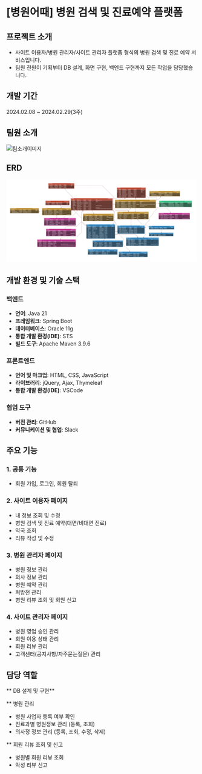 # [병원어때] 병원 검색 및 진료예약 플랫폼
## 프로젝트 소개
- 사이트 이용자/병원 관리자/사이트 관리자 플랫폼 형식의 병원 검색 및 진료 예약 서비스입니다.
- 팀원 전원이 기획부터 DB 설계, 화면 구현, 백엔드 구현까지 모든 작업을 담당했습니다.

## 개발 기간
2024.02.08 ~ 2024.02.29(3주)

## 팀원 소개
![팀소개이미지](https://github.com/sprintkim/HowHospital/blob/270222ca46112a6ce9c9b1baadc77425ba365498/%ED%8C%80%EC%86%8C%EA%B0%9C%EB%B0%8F%EC%97%AD%ED%95%A0%EB%B6%84%EB%8B%B4.jpg)

## ERD
![ERD이미지](https://github.com/haeunsh/howHospital/blob/main/howhospital_erd.png)

## 개발 환경 및 기술 스택
### 백엔드
- **언어**: Java 21
- **프레임워크**: Spring Boot
- **데이터베이스**: Oracle 11g
- **통합 개발 환경(IDE)**: STS
- **빌드 도구**: Apache Maven 3.9.6

### 프론트엔드
- **언어 및 마크업**: HTML, CSS, JavaScript
- **라이브러리**: jQuery, Ajax, Thymeleaf
- **통합 개발 환경(IDE)**: VSCode

### 협업 도구
- **버전 관리**: GitHub
- **커뮤니케이션 및 협업**: Slack

## 주요 기능
### 1. 공통 기능
  - 회원 가입, 로그인, 회원 탈퇴

### 2. 사이트 이용자 페이지 
  - 내 정보 조회 및 수정
  - 병원 검색 및 진료 예약(대면/비대면 진료)
  - 약국 조회
  - 리뷰 작성 및 수정

### 3. 병원 관리자 페이지
  - 병원 정보 관리
  - 의사 정보 관리
  - 병원 예약 관리
  - 처방전 관리
  - 병원 리뷰 조회 및 회원 신고

### 4. 사이트 관리자 페이지
  - 병원 영업 승인 관리
  - 회원 이용 상태 관리
  - 회원 리뷰 관리
  - 고객센터(공지사항/자주묻는질문) 관리

## 담당 역할
** DB 설계 및 구현**

** 병원 관리
  - 병원 사업자 등록 여부 확인
  - 진료과별 병원정보 관리 (등록, 조회)
  - 의사정 정보 관리 (등록, 조회, 수정, 삭제)  

** 회원 리뷰 조회 및 신고
  - 병원별 회원 리뷰 조회
  - 악성 리뷰 신고

